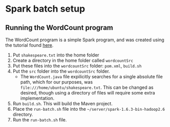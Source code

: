 # Spark batch setup

## Running the WordCount program

The WordCount program is a simple Spark program, and was created using the tutorial found [here](http://www.freblogg.com/2016/06/spark-word-count-with-java.html).

1. Put `shakespeare.txt` into the home folder
2. Create a directory in the home folder called `wordcountSrc`
3. Put these files into the `wordcountSrc` folder: `pom.xml`, `build.sh`
4. Put the `src` folder into the `wordcountSrc` folder.
	- The `WordCount.java` file expilicitly searches for a single absolute file path, which for our purposes, was `file:///home/ubuntu/shakespeare.txt`. This can be changed as desired, though using a directory of files will require some extra implementation.
5. Run `build.sh`. This will build the Maven project.
6. Place the `run-batch.sh` file into the `~/server/spark-1.6.3-bin-hadoop2.6` directory.
7. Run the `run-batch.sh` file.
